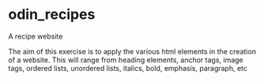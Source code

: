# odin_recipes
A recipe website 

The aim of this exercise is to apply the various html elements in the creation of a website. 
This will range from heading elements, anchor tags, image tags, ordered lists, unordered lists, italics, bold, emphasis, paragraph, etc

